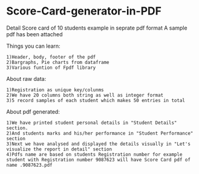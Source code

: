 # Score-Card-generator-in-PDF
Detail Score card of 10 students example in seprate pdf format
A sample pdf has been attached

Things you can learn:
	
	1)Header, body, footer of the pdf
	2)Bargraphs, Pie charts from dataframe
	3)Various funtion of Fpdf library

About raw data:

	1)Registration as unique key/colunms
	2)We have 20 columns both string as well as integer format
	3)5 record samples of each student which makes 50 entries in total

About pdf generated:

	1)We have printed student personal details in "Student Details" section.
	2)And students marks and his/her performance in "Student Performance" section
	3)Next we have analysed and displayed the details visually in "Let's visualize the report in detail" section
	4)Pdfs name are based on students Registration number for example student with Registration number 9087623 will have Score Card pdf of name .9087623.pdf
